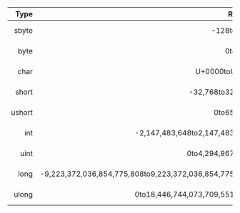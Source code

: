 |Type|Range|Size|
|-:|-:|-:|
|sbyte|-128to127|Signed8-bit integer|
|byte|0to255|Unsigned8-bit integer|
|char|U+0000toU+ffff|Unicode16-bit character|
|short|-32,768to32,767|Signed16-bit integer|
|ushort|0to65,535|Unsigned16-bit integer|
|int|-2,147,483,648to2,147,483,647|Signed32-bit integer|
|uint|0to4,294,967,295|Unsigned32-bit integer|
|long|-9,223,372,036,854,775,808to9,223,372,036,854,775,807|Signed64-bit integer|
|ulong|0to18,446,744,073,709,551,615|Unsigned64-bit integer|